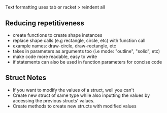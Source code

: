# 
Text formatting uses tab or racket > reindent all
## Reducing repetitiveness
- create functions to create shape instances
- replace shape calls (e.g rectangle, circle, etc) with function call
- example names: draw-circle, draw-rectangle, etc
- takes in parameters as arguments too (i.e mode: "outline", "solid", etc)
- make code more readable, easy to write
- if statements can also be used in function parameters for concise code

## Struct Notes
- If you want to modify the values of a struct, well you can't
- Create new struct of same type while also inputting the values by accessing the previous structs' values. 
- Create methods to create new structs with modified values
